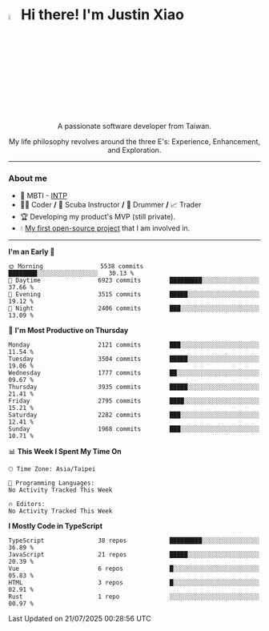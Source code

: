 # <img src="https://media.giphy.com/media/hvRJCLFzcasrR4ia7z/giphy.gif" width="5%">Hi there! I'm Justin Xiao
<p align="center">A passionate software developer from Taiwan.  </p>
<p align="center">My life philosophy revolves around the three E's: Experience, Enhancement, and Exploration.</p>

---
### About me
- 👀 MBTI - [INTP](https://www.16personalities.com/intp-personality)
- 👨‍💻 Coder **/** 🤿 Scuba Instructor **/** 🥁 Drummer **/** 📈 Trader
- 🏆 Developing my product's MVP (still private).
- 💧 [My first open-source project](https://github.com/Game-as-a-Service/Game-Lobby-Web) that I am involved in.

---
<!--START_SECTION:waka-->
**I'm an Early 🐤** 

```text
🌞 Morning                5538 commits        ████████░░░░░░░░░░░░░░░░░   30.13 % 
🌆 Daytime                6923 commits        █████████░░░░░░░░░░░░░░░░   37.66 % 
🌃 Evening                3515 commits        █████░░░░░░░░░░░░░░░░░░░░   19.12 % 
🌙 Night                  2406 commits        ███░░░░░░░░░░░░░░░░░░░░░░   13.09 % 
```
📅 **I'm Most Productive on Thursday** 

```text
Monday                   2121 commits        ███░░░░░░░░░░░░░░░░░░░░░░   11.54 % 
Tuesday                  3504 commits        █████░░░░░░░░░░░░░░░░░░░░   19.06 % 
Wednesday                1777 commits        ██░░░░░░░░░░░░░░░░░░░░░░░   09.67 % 
Thursday                 3935 commits        █████░░░░░░░░░░░░░░░░░░░░   21.41 % 
Friday                   2795 commits        ████░░░░░░░░░░░░░░░░░░░░░   15.21 % 
Saturday                 2282 commits        ███░░░░░░░░░░░░░░░░░░░░░░   12.41 % 
Sunday                   1968 commits        ███░░░░░░░░░░░░░░░░░░░░░░   10.71 % 
```


📊 **This Week I Spent My Time On** 

```text
🕑︎ Time Zone: Asia/Taipei

💬 Programming Languages: 
No Activity Tracked This Week

🔥 Editors: 
No Activity Tracked This Week
```

**I Mostly Code in TypeScript** 

```text
TypeScript               38 repos            █████████░░░░░░░░░░░░░░░░   36.89 % 
JavaScript               21 repos            █████░░░░░░░░░░░░░░░░░░░░   20.39 % 
Vue                      6 repos             █░░░░░░░░░░░░░░░░░░░░░░░░   05.83 % 
HTML                     3 repos             █░░░░░░░░░░░░░░░░░░░░░░░░   02.91 % 
Rust                     1 repo              ░░░░░░░░░░░░░░░░░░░░░░░░░   00.97 % 
```




 Last Updated on 21/07/2025 00:28:56 UTC
<!--END_SECTION:waka-->
